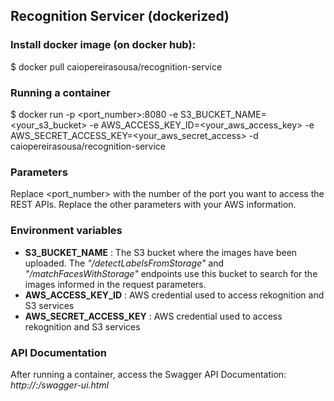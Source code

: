 ## Recognition Servicer (dockerized)

### Install docker image (on docker hub):
$ docker pull caiopereirasousa/recognition-service

### Running a container
$ docker run -p <port_number>:8080 -e S3_BUCKET_NAME=<your_s3_bucket> -e AWS_ACCESS_KEY_ID=<your_aws_access_key> -e AWS_SECRET_ACCESS_KEY=<your_aws_secret_access> -d caiopereirasousa/recognition-service

### Parameters
Replace <port_number> with the number of the port you want to access the REST APIs.
Replace the other parameters with your AWS information.

### Environment variables
* __S3_BUCKET_NAME__ : The S3 bucket where the images have been uploaded. The _"/detectLabelsFromStorage"_ and _"/matchFacesWithStorage"_ endpoints use this bucket to search for the images informed in the request parameters.
* __AWS_ACCESS_KEY_ID__ : AWS credential used to access rekognition and S3 services
* __AWS_SECRET_ACCESS_KEY__ : AWS credential used to access rekognition and S3 services

### API Documentation
After running a container, access the Swagger API Documentation: _http://<host>:<port>/swagger-ui.html_